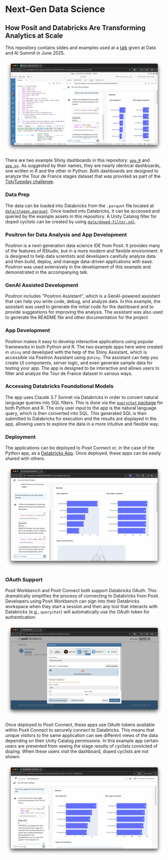 # Next-Gen Data Science
## How Posit and Databricks Are Transforming Analytics at Scale

This repository contains slides and examples used at a [talk](https://www.databricks.com/dataaisummit/session/next-gen-data-science-how-posit-and-databricks-are-transforming) given at Data and AI Summit in June 2025.

![Tour de France Dashboard Screenshot](img/positron-tdf-dashboard.png)

There are two example Shiny dashboards in this repository: [`app.R`](r-app/app.R) and
[`app.py`](python-app/app.py). As suggested by their names, they are nearly identical
dashboards, one written in R and the other in Python. Both dashboards are
designed to analyze the Tour de France stages dataset that was provided as part
of the [TidyTuesday
challenge](https://github.com/rfordatascience/tidytuesday/blob/main/data/2020/2020-04-07/readme.md).

### Data Prep
The data can be loaded into Databricks from the `.parquet` file located at
[`data/stages.parquet`](data/stages.parquet). Once loaded into Databricks, it
can be accessed and queried by the example assets in this repository. A Unity
Catalog filter for doped cyclists can be created by using
[`data/doped-filter.sql`](data/doped-filter.sql).

### Positron for Data Analysis and App Development
Positron is a next-generation data science IDE from Posit. It provides many of
the features of RStudio, but in a more modern and flexible environment. It is
designed to help data scientists and developers carefully analyze data and then
build, deploy, and manage data-driven applications with ease. Positron was used
extensively in the development of this example and demonstrated in the
accompanying talk.

### GenAI Assisted Development
Positron includes "Positron Assistant", which is a GenAI-powered assistant that
can help you write code, debug, and analyze data. In this example, the
assistant was used to generate the initial code for the dashboard and to
provide suggestions for improving the analysis. The assistant was also used to
generate the README file and other documentation for the project.

### App Development
Positron makes it easy to develop interactive applications using popular
frameworks in both Python and R. The two example apps here were created in
`shiny` and developed with the help of the Shiny Assistant, which is accessible
via Positron Assistant using `@shiny`. The assistant can help you create UI
components, server logic, and even generate sample data for testing your app.
The app is designed to be interactive and allows users to filter and analyze
the Tour de France dataset in various ways.

### Accessing Databricks Foundational Models
The app uses Claude 3.7 Sonnet via Databricks in order to convert natural
language queries into SQL filters. This is done via the [`querychat`
package](https://github.com/posit-dev/querychat) for both Python and R. The only
user input to the app is the natural language query, which is then converted
into SQL. This generated SQL is then submitted to Databricks for execution and
the results are displayed in the app, allowing users to explore the data in a
more intuitive and flexible way.

### Deployment
The applications can be deployed to Posit Connect or, in the case of the Python
app, as a [Databricks App](https://www.databricks.com/product/databricks-apps).
Once deployed, these apps can be easily shared with others.

![Screenshot of the Tour de France dashboard published as a Databricks App](img/databricks-app-deploy.png)

### OAuth Support
Posit Workbench and Posit Connect both support Databricks OAuth. This
dramatically simplifies the process of connecting to Databricks from Posit.
Developers using Posit Workbench can sign into their Databricks workspace when
they start a session and then any tool that interacts with Databricks (e.g.,
`querychat`) will automatically use the OAuth token for authentication:

![Screenshot of session launch dialogue in Posit Workbench showing Databricks workspace selection](img/session-launch.png)

Once deployed to Posit Connect, these apps use OAuth tokens available within
Posit Connect to securely connect to Databricks. This means that unique visitors
to the same application can see different views of the data depending on their
Unity Catalog permissions. In this example app certain users are prevented from
seeing the stage results of cyclists convicted of doping. When these users visit
the dashboard, doped cyclists are not shown:

![Screenshot of a query asking about Lance Armstrong when no data for Lance is included](img/lance-query.png)